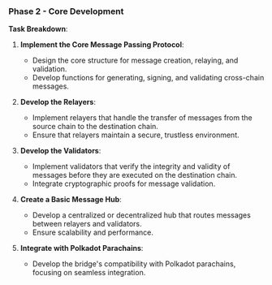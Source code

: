 ### **Phase 2 - Core Development**

**Task Breakdown**:

1. **Implement the Core Message Passing Protocol**:

   - Design the core structure for message creation, relaying, and validation.
   - Develop functions for generating, signing, and validating cross-chain messages.

2. **Develop the Relayers**:

   - Implement relayers that handle the transfer of messages from the source chain to the destination chain.
   - Ensure that relayers maintain a secure, trustless environment.

3. **Develop the Validators**:

   - Implement validators that verify the integrity and validity of messages before they are executed on the destination chain.
   - Integrate cryptographic proofs for message validation.

4. **Create a Basic Message Hub**:

   - Develop a centralized or decentralized hub that routes messages between relayers and validators.
   - Ensure scalability and performance.

5. **Integrate with Polkadot Parachains**:
   - Develop the bridge's compatibility with Polkadot parachains, focusing on seamless integration.
